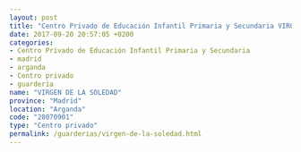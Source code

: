 ```yaml
---
layout: post
title: "Centro Privado de Educación Infantil Primaria y Secundaria VIRGEN DE LA SOLEDAD"
date: 2017-09-20 20:57:05 +0200
categories:
- Centro Privado de Educación Infantil Primaria y Secundaria
- madrid
- arganda
- Centro privado
- guarderia
name: "VIRGEN DE LA SOLEDAD"
province: "Madrid"
location: "Arganda"
code: "28070901"
type: "Centro privado"
permalink: /guarderias/virgen-de-la-soledad.html
---
```

